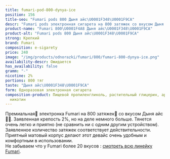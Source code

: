```yaml
---
title: fumari-pod-800-dynya-ice
position: 156
title-seo: "Fumari pods 800 Дыня айс\U0001F348\U0001F9CA"
descr: "Fumari pods электронная сигарета на 800 затяжек со вкусом Дыня айс\U0001F348\U0001F9CA"
product-name: "Fumari 800\U0001F4A8 Дыня айс\U0001F348\U0001F9CA"
product-alt: "Fumari pods 800 Дыня айс\U0001F348\U0001F9CA"
strong: Крепкий
brand: Fumari
composition: e-sigarety
price: 240
image: "/img/products/odnorazki/fumari/800/fumari-800-dynya-ice.png"
availability-descr: Ожидается
has_availability: false
gramm: "-"
nicotine: 2%
portions: 800 тяг
taste: "Дыня айс\U0001F348\U0001F9CA"
form: Одноразовая электронная сигарета
composition-product: Пищевой пропиленгликоль, растительный глицерин, ароматизатор,
  никотин
---
```


Премиальная🥇 электронка Fumari на 800 затяжек💨 со вкусом Дыня айс🍈🧊. Заявленная крепость 2%, но на деле немного больше. Тянется очень легко и приятно (не сравнить ни с одним другим устройством). Заявленное количество затяжек соответствует действительности. Приятный матовый корпус делают этот девайс очень удобным и комфортным в использовании.<br>
Не забываем что у Fumari более 20 вкусов : [смотреть всю линейку Fumari](/fumari).
